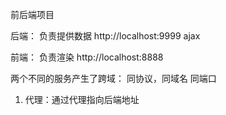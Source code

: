 前后端项目


后端： 
  负责提供数据
   http://localhost:9999
   ajax 

前端：
   负责渲染
   http://localhost:8888  



 两个不同的服务产生了跨域：  同协议，同域名 同端口


 1. 代理：通过代理指向后端地址 